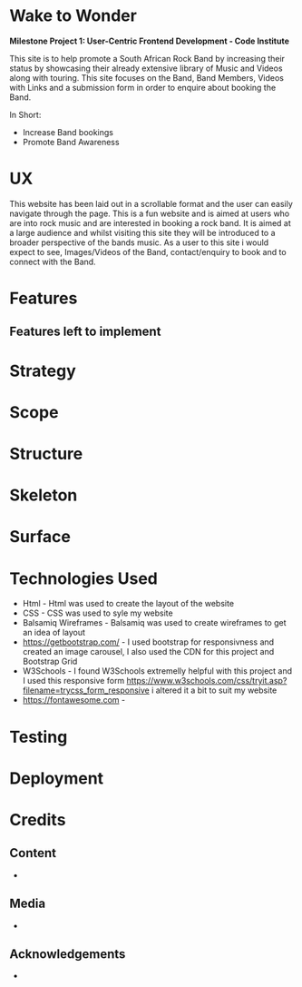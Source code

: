 # **Wake to Wonder**

**Milestone Project 1: User-Centric Frontend Development - Code Institute**

This site is to help promote a South African Rock Band by increasing their status by showcasing their already extensive library of Music and Videos along with touring. This site focuses on the Band, Band Members, Videos with Links and a submission form in order to enquire about booking the Band.

In Short:

- Increase Band bookings
- Promote Band Awareness

# **UX**

This website has been laid out in a scrollable format and the user can easily navigate through the page.  This is a fun website and is aimed at users who are into rock music and are interested in booking a rock band.  It is aimed at a large audience and whilst visiting this site they will be introduced to a broader perspective of the bands music.  As a user to this site i would expect to see, Images/Videos of the Band, contact/enquiry to book and to connect with the Band.

# **Features**

## Features left to implement

# **Strategy**


# **Scope**


# **Structure**


# **Skeleton**


# **Surface**


# **Technologies Used**

*  Html - Html was used to create the layout of the website
*  CSS - CSS was used to syle my website
*  Balsamiq Wireframes - Balsamiq was used to create wireframes to get an idea of layout
*  https://getbootstrap.com/ - I used bootstrap for responsivness and created an image carousel, I also used the CDN for this project and Bootstrap Grid
*  W3Schools - I found W3Schools extremelly helpful with this project and I used this responsive form https://www.w3schools.com/css/tryit.asp?filename=trycss_form_responsive i altered it a bit to suit my website
*  https://fontawesome.com - 
# **Testing**


# **Deployment**


# **Credits**

## Content

-

## Media

-

## Acknowledgements

-









